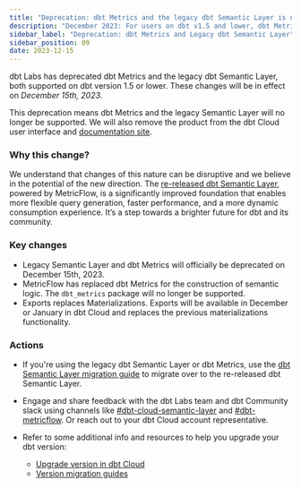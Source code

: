 ```yaml
---
title: "Deprecation: dbt Metrics and the legacy dbt Semantic Layer is now deprecated"
description: "December 2023: For users on dbt v1.5 and lower, dbt Metrics and the legacy dbt Semantic Layer has been deprecated. Use the migration guide to migrate to and access the latest dbt Semantic Layer. "
sidebar_label: "Deprecation: dbt Metrics and Legacy dbt Semantic Layer"
sidebar_position: 09
date: 2023-12-15
---
```


dbt Labs has deprecated dbt Metrics and the legacy dbt Semantic Layer, both supported on dbt version 1.5 or lower. These changes will be in effect on _December 15th, 2023_.

This deprecation means dbt Metrics and the legacy Semantic Layer will no longer be supported. We will also remove the product from the dbt Cloud user interface and [documentation site](https://docs.getdbt.com/).

### Why this change?

We understand that changes of this nature can be disruptive and we believe in the potential of the new direction. The [re-released dbt Semantic Layer](/docs/use-dbt-semantic-layer/dbt-sl), powered by MetricFlow, is a significantly improved foundation that enables more flexible query generation, faster performance, and a more dynamic consumption experience. It’s a step towards a brighter future for dbt and its community.

### Key changes

- Legacy Semantic Layer and dbt Metrics will officially be deprecated on December 15th, 2023.
- MetricFlow has replaced dbt Metrics for the construction of semantic logic. The `dbt_metrics` package will no longer be supported.
- Exports replaces Materializations. Exports will be available in December or January in dbt Cloud and replaces the previous materializations functionality.

### Actions 

- If you're using the legacy dbt Semantic Layer or dbt Metrics, use the [dbt Semantic Layer migration guide](/guides/sl-migration?step=1) to migrate over to the re-released dbt Semantic Layer.
- Engage and share feedback with the dbt Labs team and dbt Community slack using channels like [#dbt-cloud-semantic-layer](https://getdbt.slack.com/archives/C046L0VTVR6) and [#dbt-metricflow](https://getdbt.slack.com/archives/C02CCBBBR1D). Or reach out to your dbt Cloud account representative.
- Refer to some additional info and resources to help you upgrade your dbt version:

  - [Upgrade version in dbt Cloud](/docs/dbt-versions/upgrade-core-in-cloud)
  - [Version migration guides](/docs/dbt-versions/core-upgrade)
